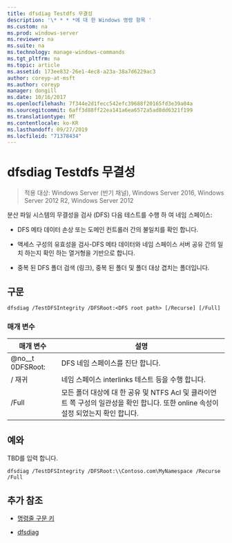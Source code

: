 ```yaml
---
title: dfsdiag Testdfs 무결성
description: '\* * * *에 대 한 Windows 명령 항목 '
ms.custom: na
ms.prod: windows-server
ms.reviewer: na
ms.suite: na
ms.technology: manage-windows-commands
ms.tgt_pltfrm: na
ms.topic: article
ms.assetid: 173ee832-26e1-4ec8-a23a-38a7d6229ac3
author: coreyp-at-msft
ms.author: coreyp
manager: dongill
ms.date: 10/16/2017
ms.openlocfilehash: 7f344e2d1fecc542efc39688f20165fd3e39a04a
ms.sourcegitcommit: 6aff3d88ff22ea141a6ea6572a5ad8dd6321f199
ms.translationtype: MT
ms.contentlocale: ko-KR
ms.lasthandoff: 09/27/2019
ms.locfileid: "71378434"
---
```

# <a name="dfsdiag-testdfsintegrity"></a>dfsdiag Testdfs 무결성

>적용 대상: Windows Server (반기 채널), Windows Server 2016, Windows Server 2012 R2, Windows Server 2012

분산 파일 시스템의 무결성을 검사 \(DFS\) 다음 테스트를 수행 하 여 네임 스페이스:  
  
-   DFS 메타 데이터 손상 또는 도메인 컨트롤러 간의 불일치를 확인 합니다.  
  
-   액세스 구성의 유효성을 검사\-DFS 메타 데이터와 네임 스페이스 서버 공유 간의 일치 하는지 확인 하는 열거형을 기반으로 합니다.  
  
-   중복 된 DFS 폴더 검색 \(링크\), 중복 된 폴더 및 폴더 대상 겹치는 폴더입니다.  
  
  
  
## <a name="syntax"></a>구문  
  
```  
dfsdiag /TestDFSIntegrity /DFSRoot:<DFS root path> [/Recurse] [/Full]  
```  
  
### <a name="parameters"></a>매개 변수  
  
|매개 변수|설명|  
|-------|--------|  
|@no__t 0DFSRoot: <DFS root path>|DFS 네임 스페이스를 진단 합니다.|  
|\/ 재귀|네임 스페이스 interlinks 테스트 등을 수행 합니다.|  
|\/Full|모든 폴더 대상에 대 한 공유 및 NTFS Acl 및 클라이언트 쪽 구성의 일관성을 확인 합니다. 또한 online 속성이 설정 되었는지 확인 합니다.|  
  
## <a name="BKMK_Examples"></a>예와  
TBD를 입력 합니다.  
  
```  
dfsdiag /TestDFSIntegrity /DFSRoot:\\Contoso.com\MyNamespace /Recurse /Full  
```  
  
## <a name="additional-references"></a>추가 참조  
  
-   [명령줄 구문 키](command-line-syntax-key.md)  
  
-   [dfsdiag](dfsdiag.md)  
  


